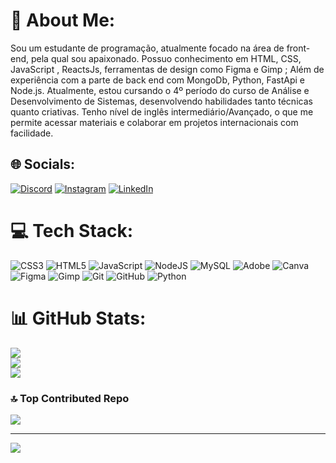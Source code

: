# 💫 About Me:
Sou um estudante de programação, atualmente focado na área de front-end, pela qual sou apaixonado. Possuo conhecimento em HTML, CSS, JavaScript , ReactsJs, ferramentas de design como Figma e Gimp ; Além de experiência com a parte de back end com MongoDb, Python, FastApi e Node.js. Atualmente, estou cursando o 4º período do curso de Análise e Desenvolvimento de Sistemas, desenvolvendo habilidades tanto técnicas quanto criativas. Tenho nível de inglês intermediário/Avançado, o que me permite acessar materiais e colaborar em projetos internacionais com facilidade.


## 🌐 Socials:
[![Discord](https://img.shields.io/badge/Discord-%237289DA.svg?logo=discord&logoColor=white)](https://discord.gg/rusthen) [![Instagram](https://img.shields.io/badge/Instagram-%23E4405F.svg?logo=Instagram&logoColor=white)](https://instagram.com/___rusthenronald) [![LinkedIn](https://img.shields.io/badge/LinkedIn-%230077B5.svg?logo=linkedin&logoColor=white)](https://linkedin.com/in/https://www.linkedin.com/in/rusthen-ronald-631ba6300/) 

# 💻 Tech Stack:
![CSS3](https://img.shields.io/badge/css3-%231572B6.svg?style=for-the-badge&logo=css3&logoColor=white) ![HTML5](https://img.shields.io/badge/html5-%23E34F26.svg?style=for-the-badge&logo=html5&logoColor=white) ![JavaScript](https://img.shields.io/badge/javascript-%23323330.svg?style=for-the-badge&logo=javascript&logoColor=%23F7DF1E) ![NodeJS](https://img.shields.io/badge/node.js-6DA55F?style=for-the-badge&logo=node.js&logoColor=white) ![MySQL](https://img.shields.io/badge/mysql-4479A1.svg?style=for-the-badge&logo=mysql&logoColor=white) ![Adobe](https://img.shields.io/badge/adobe-%23FF0000.svg?style=for-the-badge&logo=adobe&logoColor=white) ![Canva](https://img.shields.io/badge/Canva-%2300C4CC.svg?style=for-the-badge&logo=Canva&logoColor=white) ![Figma](https://img.shields.io/badge/figma-%23F24E1E.svg?style=for-the-badge&logo=figma&logoColor=white) ![Gimp](https://img.shields.io/badge/Gimp-657D8B?style=for-the-badge&logo=gimp&logoColor=FFFFFF) ![Git](https://img.shields.io/badge/git-%23F05033.svg?style=for-the-badge&logo=git&logoColor=white) ![GitHub](https://img.shields.io/badge/github-%23121011.svg?style=for-the-badge&logo=github&logoColor=white) ![Python](https://img.shields.io/badge/python-3670A0?style=for-the-badge&logo=python&logoColor=ffdd54)
# 📊 GitHub Stats:
![](https://github-readme-stats.vercel.app/api?username=RusthenRonald&theme=dark&hide_border=false&include_all_commits=false&count_private=false)<br/>
![](https://github-readme-streak-stats.herokuapp.com/?user=RusthenRonald&theme=dark&hide_border=false)<br/>
![](https://github-readme-stats.vercel.app/api/top-langs/?username=RusthenRonald&theme=dark&hide_border=false&include_all_commits=false&count_private=false&layout=compact)

### 🔝 Top Contributed Repo
![](https://github-contributor-stats.vercel.app/api?username=RusthenRonald&limit=5&theme=dark&combine_all_yearly_contributions=true)

---
[![](https://visitcount.itsvg.in/api?id=RusthenRonald&icon=0&color=0)](https://visitcount.itsvg.in)

<!-- Proudly created with GPRM ( https://gprm.itsvg.in ) -->
